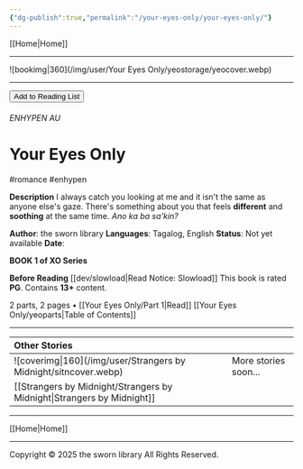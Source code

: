 ```yaml
---
{"dg-publish":true,"permalink":"/your-eyes-only/your-eyes-only/"}
---
```


[[Home\|Home]]

***
![bookimg|360](/img/user/Your Eyes Only/yeostorage/yeocover.webp)
***
<button id="library-toggle" onclick="toggleLibrary()">Add to Reading List</button>

###### ENHYPEN AU
# Your Eyes Only
#romance #enhypen 

**Description**
I always catch you looking at me and it isn't the same as anyone else's gaze. There's something about you that feels **different** and **soothing** at the same time. 
*Ano ka ba sa'kin?* 

**Author**: the sworn library
**Languages**: Tagalog, English
**Status**: Not yet available
**Date**:

**BOOK 1 of XO Series**

**Before Reading**
[[dev/slowload\|Read Notice: Slowload]]
This book is rated **PG**.
Contains **13+** content.

2 parts, 2 pages • [[Your Eyes Only/Part 1\|Read]]
[[Your Eyes Only/yeoparts\|Table of Contents]]


***

| Other Stories                    |                      |
| :------------------------------- | -------------------- |
| ![coverimg\|160](/img/user/Strangers by Midnight/sitncover.webp) | More stories soon... |
| [[Strangers by Midnight/Strangers by Midnight\|Strangers by Midnight]]  |                      |

***

[[Home\|Home]]

***

Copyright © 2025 the sworn library
All Rights Reserved.

<script src="https://starryxoxo.github.io/treeajmgar/src/helpers/addtolist.js"></script>
<script src="https://starryxoxo.github.io/treeajmgar/src/helpers/protect-images.js"></script>